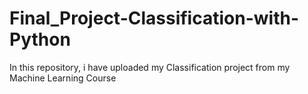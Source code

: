 # Final_Project-Classification-with-Python
In this repository, i have uploaded my Classification project from my Machine Learning Course
